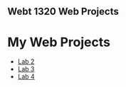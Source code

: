 ## Webt 1320 Web Projects

<h1>My Web Projects</h1>

<ul>
<li><a href="Lab 2/index.html" target="_blank">Lab 2</a></li>
<li><a href="Lab 3/Index.html" target="_blank">Lab 3</a></li>
<li><a href="Lab 4/index.html" target="_blank">Lab 4</a></li>

</ul>